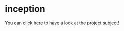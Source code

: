 # inception

You can click [here](https://github.com/limdem/inception/blob/main/en.subject.pdf) to have a look at the project subject!
